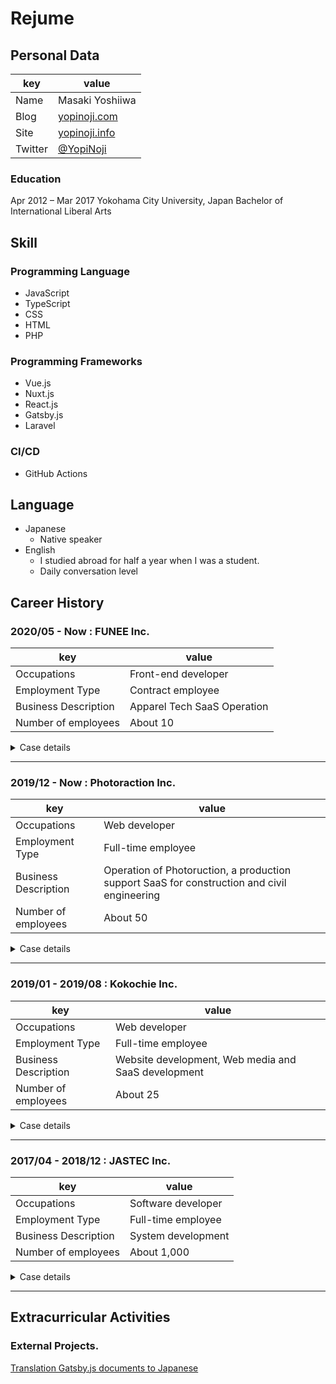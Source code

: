 # Rejume

## Personal Data

|key|value|
|---|-----|
|Name|Masaki Yoshiiwa|
|Blog|[yopinoji.com](https://yopinoji.com/)|
|Site|[yopinoji.info](https://yopinoji.info/)|
|Twitter|[@YopiNoji](https://twitter.com/YopiNoji)|

### Education

Apr 2012 – Mar 2017 
Yokohama City University, Japan 
Bachelor of International Liberal Arts

## Skill

### Programming Language

- JavaScript
- TypeScript
- CSS
- HTML
- PHP

### Programming Frameworks

- Vue.js
- Nuxt.js
- React.js
- Gatsby.js
- Laravel

### CI/CD

- GitHub Actions

 ## Language

- Japanese
  - Native speaker
- English
  - I studied abroad for half a year when I was a student.
  - Daily conversation level


## Career History

### 2020/05 - Now : FUNEE Inc.

|key|value|
|---|-----|
|Occupations|Front-end developer|
|Employment Type|Contract employee|
|Business Description|Apparel Tech SaaS Operation|
|Number of employees|About 10|

<details>
	<summary>Case details</summary>

#### Apparel Tech SaaS Operation

I was involved in the development of the service during the launch phase.

- Web app development with Nuxt.js
- Building a CI/CD environment with GitHub Actions for automatic deployment and more

- Application Technologies
    - Nuxt.js(TypeScript)
    - Firebase
    - GitHub Actions

</details>

---

### 2019/12 - Now : Photoraction Inc.

|key|value|
|---|-----|
|Occupations|Web developer|
|Employment Type|Full-time employee|
|Business Description|Operation of Photoruction, a production support SaaS for construction and civil engineering|
|Number of employees|About 50|

<details>
	<summary>Case details</summary>

#### Photoruction development team

I was involved in the development of new functions.

- Conversion of jQuey to Vue.js for some features
- Application technology
    - Laravel
    - Vue.js
    - jQuery
    - AWS Lambda
    - AWS DynamoDB
    - AWS SQS

#### Photoruction Eye development team

I was involved in the development of a new construction BPO business.

- Web service development from scratch
- Building a CI/CD environment with GitHub Actions for automatic deployment and more
- Application technology
    - Nuxt.js(TypeScript)
    - Hasura GraphQL Engine
    - GraphQL
    - PostgreSQL
    - GitHub Actions

</details>

---

### 2019/01 - 2019/08 : Kokochie Inc.

|key|value|
|---|-----|
|Occupations|Web developer|
|Employment Type|Full-time employee|
|Business Description|Website development, Web media and SaaS development|
|Number of employees|About 25|

<details>
	<summary>Case details</summary>

#### Development and operation of web invitation service for weddings

I was involved in front-end development and feature development for the redesign.

- Application technology
    - Laravel
    - jQuery
    - Vue.js
    - AWS

#### Web Site Development

Mainly involved in infrastructure construction and front-end development, with a focus on commissioned web development.

- Application technology
    - WordPress
    - jQuery
    - Vue.js
    - AWS

- Clients
    - Yoshinoya (Japanese restaurant)
    - The Nippon Foundation Paralympic Support Center
    - OLIVIERS&CO
    - L'Occitane Japon


</details>

---

### 2017/04 - 2018/12 : JASTEC Inc.

|key|value|
|---|-----|
|Occupations|Software developer|
|Employment Type|Full-time employee|
|Business Description|System development|
|Number of employees|About 1,000|

<details>
	<summary>Case details</summary>

#### System development under contract

Worked on several projects, mainly from design to implementation.

- Programming Languages
    - PHP
    - JavaScript
    - C#
    - Java

- Clients
    - Major insurance company
    - Major transportation company
    - Major brokerage company

</details>

---

## Extracurricular Activities

### External Projects.
[Translation Gatsby.js documents to Japanese](https://github.com/gatsbyjs/gatsby-ja)
